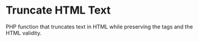 # Truncate HTML Text

PHP function that truncates text in HTML while preserving the tags and the HTML validity.